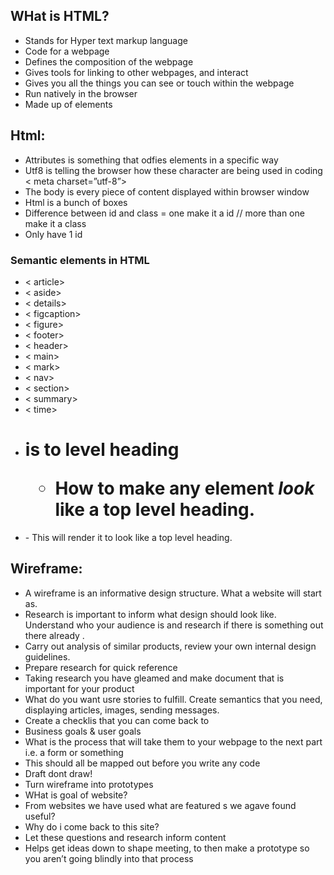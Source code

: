 ## WHat is HTML?

- Stands for Hyper text markup language
- Code for a webpage
- Defines the composition of the webpage
- Gives tools for linking to other webpages, and interact
- Gives you all the things you can see or touch within the webpage
- Run natively in the browser
- Made up of elements

## Html:

- Attributes is something that odfies elements in a specific way
- Utf8 is telling the browser how these character are being used in coding 
< meta charset=”utf-8”>
- The body is every piece of content displayed within browser window
- Html is a bunch of boxes
- Difference between id and class = one make it a id // more than one make it a class
- Only have 1 id

### Semantic elements in HTML

- < article>
- < aside>
- < details>
- < figcaption>
- < figure>
- < footer>
- < header>
- < main>
- < mark>
- < nav>
- < section>
- < summary>
- < time>

* <h1> is to level heading

  - How to make any element *look* like a top level heading.
* <span style= "font-size:> 32px; margin: 21px 0;">
    - This will render it to look like a top level heading.


## Wireframe:

- A wireframe is an informative design structure. What a website will start as. 
- Research is important to inform what design should look like. Understand who your audience is and research if there is something out there already . 
- Carry out analysis of similar products, review your own internal design guidelines. 
- Prepare research for quick reference
- Taking research you have gleamed and make document that is important for your product 
- What do you want usre stories to fulfill. Create semantics that you need, displaying articles, images, sending messages. 
- Create a checklis that you can come back to 
- Business goals & user goals
- What is the process that will take them to your webpage to the next part i.e. a form or something 
- This should all be mapped out before you write any code
- Draft dont draw!
- Turn wireframe into prototypes
- WHat is goal of website?
- From websites we have used what are featured s we agave found useful?
- Why do i come back to this site?
- Let these questions and research inform content
- Helps get ideas down to shape meeting, to then make a prototype so you aren’t going blindly into that process


